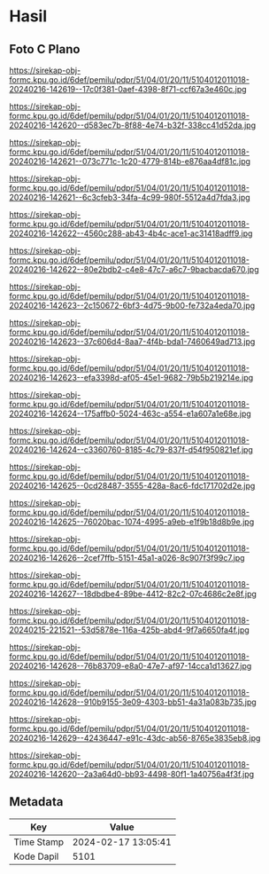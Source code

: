 # Hasil

## Foto C Plano

https://sirekap-obj-formc.kpu.go.id/6def/pemilu/pdpr/51/04/01/20/11/5104012011018-20240216-142619--17c0f381-0aef-4398-8f71-ccf67a3e460c.jpg

https://sirekap-obj-formc.kpu.go.id/6def/pemilu/pdpr/51/04/01/20/11/5104012011018-20240216-142620--d583ec7b-8f88-4e74-b32f-338cc41d52da.jpg

https://sirekap-obj-formc.kpu.go.id/6def/pemilu/pdpr/51/04/01/20/11/5104012011018-20240216-142621--073c771c-1c20-4779-814b-e876aa4df81c.jpg

https://sirekap-obj-formc.kpu.go.id/6def/pemilu/pdpr/51/04/01/20/11/5104012011018-20240216-142621--6c3cfeb3-34fa-4c99-980f-5512a4d7fda3.jpg

https://sirekap-obj-formc.kpu.go.id/6def/pemilu/pdpr/51/04/01/20/11/5104012011018-20240216-142622--4560c288-ab43-4b4c-ace1-ac31418adff9.jpg

https://sirekap-obj-formc.kpu.go.id/6def/pemilu/pdpr/51/04/01/20/11/5104012011018-20240216-142622--80e2bdb2-c4e8-47c7-a6c7-9bacbacda670.jpg

https://sirekap-obj-formc.kpu.go.id/6def/pemilu/pdpr/51/04/01/20/11/5104012011018-20240216-142623--2c150672-6bf3-4d75-9b00-fe732a4eda70.jpg

https://sirekap-obj-formc.kpu.go.id/6def/pemilu/pdpr/51/04/01/20/11/5104012011018-20240216-142623--37c606d4-8aa7-4f4b-bda1-7460649ad713.jpg

https://sirekap-obj-formc.kpu.go.id/6def/pemilu/pdpr/51/04/01/20/11/5104012011018-20240216-142623--efa3398d-af05-45e1-9682-79b5b219214e.jpg

https://sirekap-obj-formc.kpu.go.id/6def/pemilu/pdpr/51/04/01/20/11/5104012011018-20240216-142624--175affb0-5024-463c-a554-e1a607a1e68e.jpg

https://sirekap-obj-formc.kpu.go.id/6def/pemilu/pdpr/51/04/01/20/11/5104012011018-20240216-142624--c3360760-8185-4c79-837f-d54f950821ef.jpg

https://sirekap-obj-formc.kpu.go.id/6def/pemilu/pdpr/51/04/01/20/11/5104012011018-20240216-142625--0cd28487-3555-428a-8ac6-fdc171702d2e.jpg

https://sirekap-obj-formc.kpu.go.id/6def/pemilu/pdpr/51/04/01/20/11/5104012011018-20240216-142625--76020bac-1074-4995-a9eb-e1f9b18d8b9e.jpg

https://sirekap-obj-formc.kpu.go.id/6def/pemilu/pdpr/51/04/01/20/11/5104012011018-20240216-142626--2cef7ffb-5151-45a1-a026-8c907f3f99c7.jpg

https://sirekap-obj-formc.kpu.go.id/6def/pemilu/pdpr/51/04/01/20/11/5104012011018-20240216-142627--18dbdbe4-89be-4412-82c2-07c4686c2e8f.jpg

https://sirekap-obj-formc.kpu.go.id/6def/pemilu/pdpr/51/04/01/20/11/5104012011018-20240215-221521--53d5878e-116a-425b-abd4-9f7a6650fa4f.jpg

https://sirekap-obj-formc.kpu.go.id/6def/pemilu/pdpr/51/04/01/20/11/5104012011018-20240216-142628--76b83709-e8a0-47e7-af97-14cca1d13627.jpg

https://sirekap-obj-formc.kpu.go.id/6def/pemilu/pdpr/51/04/01/20/11/5104012011018-20240216-142628--910b9155-3e09-4303-bb51-4a31a083b735.jpg

https://sirekap-obj-formc.kpu.go.id/6def/pemilu/pdpr/51/04/01/20/11/5104012011018-20240216-142629--42436447-e91c-43dc-ab56-8765e3835eb8.jpg

https://sirekap-obj-formc.kpu.go.id/6def/pemilu/pdpr/51/04/01/20/11/5104012011018-20240216-142620--2a3a64d0-bb93-4498-80f1-1a40756a4f3f.jpg


## Metadata

| Key        | Value               |
| ---------- | ------------------- |
| Time Stamp | 2024-02-17 13:05:41 |
| Kode Dapil | 5101                |



